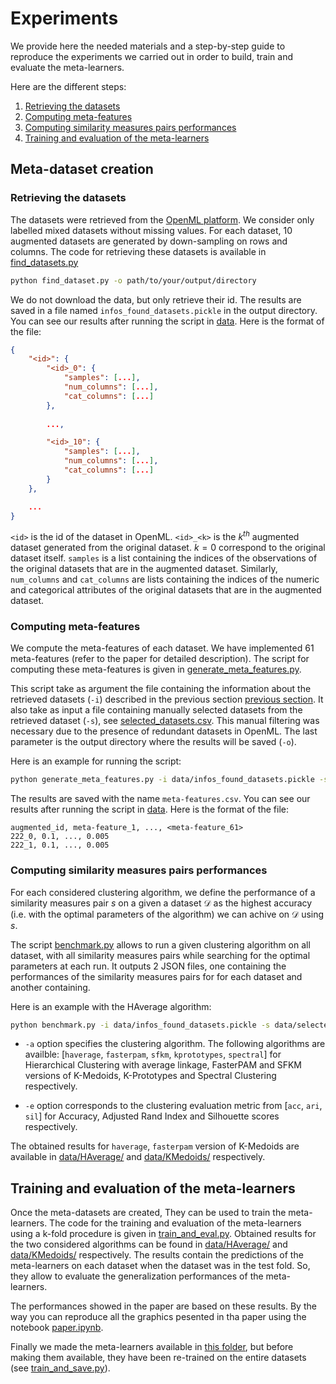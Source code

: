 # Experiments

We provide here the needed materials and a step-by-step guide to reproduce the experiments we carried out in order to build, train and evaluate the meta-learners.

Here are the different steps:
1. [Retrieving the datasets](#retrieving-the-datasets)
2. [Computing meta-features](#computing-meta-features)
3. [Computing similarity measures pairs performances](#computing-similarity-measures-pairs-performances)
4. [Training and evaluation of the meta-learners](#training-and-evaluation-of-the-meta-learners)

## Meta-dataset creation

### Retrieving the datasets
The datasets were retrieved from the [OpenML platform](https://www.openml.org/). We consider only labelled mixed datasets without missing values. For each dataset, 10 augmented datasets are generated by down-sampling on rows and columns.
The code for retrieving these datasets is available in [find_datasets.py](find_datasets.py)

``` bash
python find_dataset.py -o path/to/your/output/directory
```
We do not download the data, but only retrieve their id. The results are saved in a file named `infos_found_datasets.pickle` in the output directory. You can see our results after running the script in [data](data/). Here is the format of the file:

``` json
{
    "<id>": {
        "<id>_0": {
            "samples": [...],
            "num_columns": [...],
            "cat_columns": [...]
        },
        
        ...,

        "<id>_10": {
            "samples": [...],
            "num_columns": [...],
            "cat_columns": [...]
        }
    },

    ...
}
```
`<id>` is the id of the dataset in OpenML. `<id>_<k>` is the $k^{th}$ augmented dataset generated from the original dataset. $k=0$ correspond to the original dataset itself. `samples` is a list containing the indices of the observations of the original datasets that are in the augmented dataset. Similarly, `num_columns` and `cat_columns` are lists containing the indices of the numeric and categorical attributes of the original datasets that are in the augmented dataset.

### Computing meta-features
We compute the meta-features of each dataset. We have implemented 61 meta-features (refer to the paper for detailed description). The script for computing these meta-features is given in [generate_meta_features.py](generate_meta_features.py). 

This script take as argument the file containing the information about the retrieved datasets (`-i`) described in the previous section [previous section](#retrieving-the-datasets). It also take as input a file containing manually selected datasets from the retrieved dataset (`-s`), see [selected_datasets.csv](data/selected_datasets.csv). This manual filtering was necessary due to the presence of redundant datasets in OpenML. The last parameter is the output directory where the results will be saved (`-o`).

Here is an example for running the script:
``` bash
python generate_meta_features.py -i data/infos_found_datasets.pickle -s data/selected_datasets.csv -o data
```
The results are saved with the name `meta-features.csv`. You can see our results after running the script in [data](data/). Here is the format of the file:

``` csv
augmented_id, meta-feature_1, ..., <meta-feature_61>
222_0, 0.1, ..., 0.005
222_1, 0.1, ..., 0.005
```
### Computing similarity measures pairs performances
For each considered clustering algorithm, we define the performance of a similarity measures pair $s$ on a given a dataset $\mathcal{D}$ as the highest accuracy (i.e. with the optimal parameters of the algorithm) we can achive on $\mathcal{D}$ using $s$. 

The script [benchmark.py](benchmark.py/) allows to run a given clustering algorithm on all dataset, with all similarity measures pairs while searching for the optimal parameters at each run. It outputs 2 JSON files, one containing the performances of the similarity measures pairs for for each dataset and another containing.

Here is an example with the HAverage algorithm:
``` bash
python benchmark.py -i data/infos_found_datasets.pickle -s data/selected_datasets.csv -o data -a haverage -e acc
```

- `-a` option specifies the clustering algorithm. The following algorithms are availble: [`haverage`, `fasterpam`, `sfkm`, `kprototypes`, `spectral`] for Hierarchical Clustering with average linkage, FasterPAM and SFKM versions of K-Medoids, K-Prototypes and Spectral Clustering respectively.

- `-e` option corresponds to the clustering evaluation metric from [`acc`, `ari`, `sil`] for Accuracy, Adjusted Rand Index and Silhouette scores respectively.

The obtained results for `haverage`, `fasterpam` version of K-Medoids are available in [data/HAverage/](data/HAverage/) and [data/KMedoids/](data/KMedoids/) respectively.

## Training and evaluation of the meta-learners
Once the meta-datasets are created, They can be used to train the meta-learners. The code for the training and evaluation of the meta-learners using a k-fold procedure is given in [train_and_eval.py](train_and_eval.py). Obtained results for the two considered algorithms can be found in [data/HAverage/](data/HAverage/) and [data/KMedoids/](data/KMedoids/) respectively. The results contain the predictions of the meta-learners on each dataset when the dataset was in the test fold. So, they allow to evaluate the generalization performances of the meta-learners. 

The performances showed in the paper are based on these results. By the way you can reproduce all the graphics pesented in tha paper using the notebook [paper.ipynb](paper.ipynb).

Finally we made the meta-learners available in [this folder](../models/), but before making them available, they have been re-trained on the entire datasets (see [train_and_save.py](train_and_save.py)).